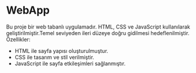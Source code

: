 # WebApp
Bu proje bir web tabanlı uygulamadır. HTML, CSS ve JavaScript kullanılarak geliştirilmiştir.Temel seviyeden ileri düzeye doğru gidilmesi hedeflenilmiştir.
Özellikler:
- HTML ile sayfa yapısı oluşturulmuştur.
- CSS ile tasarım ve stil verilmiştir.
- JavaScript ile sayfa etkileşimleri sağlanmıştır.
  
